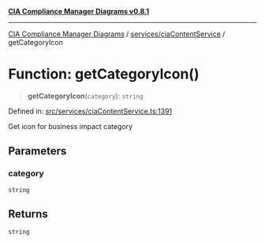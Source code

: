 [**CIA Compliance Manager Diagrams v0.8.1**](../../../README.md)

***

[CIA Compliance Manager Diagrams](../../../modules.md) / [services/ciaContentService](../README.md) / getCategoryIcon

# Function: getCategoryIcon()

> **getCategoryIcon**(`category`): `string`

Defined in: [src/services/ciaContentService.ts:1391](https://github.com/Hack23/cia-compliance-manager/blob/4236f4375d9cfb0505c191818eeb5443ec527132/src/services/ciaContentService.ts#L1391)

Get icon for business impact category

## Parameters

### category

`string`

## Returns

`string`

